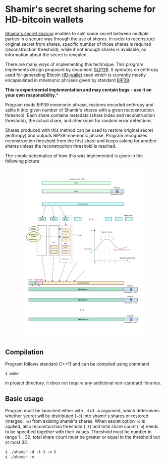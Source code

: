 # Shamir's secret sharing scheme for HD-bitcoin wallets

[Shamir's secret sharing](https://en.wikipedia.org/wiki/Shamir%27s_Secret_Sharing) enables to split some secret between multiple parties in a secure way through the use of *shares*. In order to reconstruct original secret from shares, specific number of those shares is required (reconstruction threshold), while if not enough shares is available, no information about the secret is revealed.

There are many ways of implementing this technique. This program implements design proposed by document [SLIP39](https://github.com/satoshilabs/slips/blob/master/slip-0039.md).
It operates on enthropy used for generating Bitcoin [HD-wallet](https://github.com/bitcoin/bips/blob/master/bip-0032.mediawiki) seed which is currently mostly encapsulated in mnemonic phrases given by standard [BIP39](https://github.com/bitcoin/bips/blob/master/bip-0039.mediawiki).

**This is experimental implementation and may contain bugs - use it on your own responsibility.***

Program reads BIP39 mnemonic phrase, restores encoded enthropy and splits it into given number of Shamir's shares with a given reconstruction threshold. Each share contains metadata (share index and reconstruction threshold), the actual share, and checksum for random error detections.


Shares produced with this method can be used to restore original secret (enthropy) and outputs BIP39 mnemonic phrase. Program recognizes reconstruction threshold from the first share and keeps asking for another shares unless the reconstruction threshold is reached.

The simple schematics of how this was implemented is given in the following picture:<br>
<div align="center">
<a href="docs/long-message-shamir.png">
<img src="docs/long-message-shamir.svg" alt="Shamir's key split" style="width: 400px;"/></a>
</div>

## Compilation
Program follows standard C++11 and can be compiled using command
```
$ make
```
in project directory.
It does not require any additional non-standard libraries.

## Basic usage
Program must be launched either with `-d` of `-m` argument, which determines whether secret will be distributed (`-d`) into shamir's shares or restored (merged, `-m`) from existing shamir's shares. When secret option `-d` is applied, also reconsturction threshold (`-t`) and total share count (`-n`) needs to be specified together with their values.
Threshold must be number in range 1 .. 32, total share count must be greater or equal to the threshold but at most 32.
```
$ ./shamir -d -t 3 -n 5
$ ./shamir -m
```
